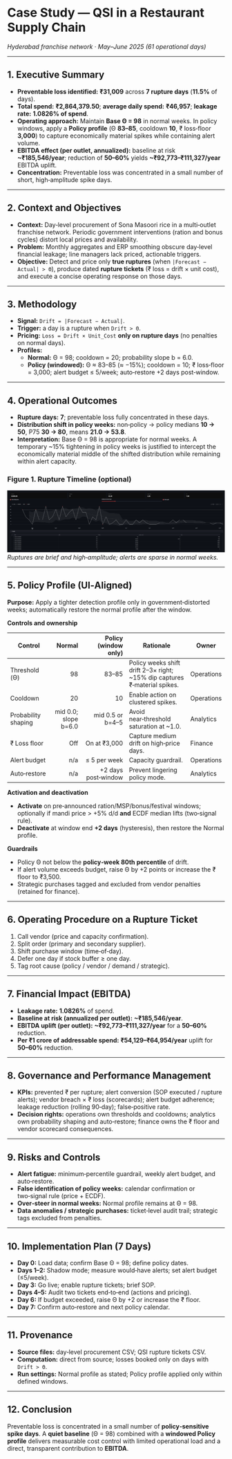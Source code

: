 # Case Study — QSI in a Restaurant Supply Chain
*Hyderabad franchise network · May–June 2025 (61 operational days)*

---

## 1. Executive Summary
- **Preventable loss identified:** **₹31,009** across **7 rupture days** (**11.5%** of days).  
- **Total spend:** **₹2,864,379.50**; **average daily spend:** **₹46,957**; **leakage rate:** **1.0826% of spend**.  
- **Operating approach:** Maintain **Base Θ = 98** in normal weeks. In policy windows, apply a **Policy profile** (Θ **83–85**, cooldown **10**, ₹ loss‑floor **3,000**) to capture economically material spikes while containing alert volume.  
- **EBITDA effect (per outlet, annualized):** baseline at risk **~₹185,546/year**; reduction of **50–60%** yields **~₹92,773–₹111,327/year** EBITDA uplift.  
- **Concentration:** Preventable loss was concentrated in a small number of short, high‑amplitude spike days.

---

## 2. Context and Objectives
- **Context:** Day‑level procurement of Sona Masoori rice in a multi‑outlet franchise network. Periodic government interventions (ration and bonus cycles) distort local prices and availability.  
- **Problem:** Monthly aggregates and ERP smoothing obscure day‑level financial leakage; line managers lack priced, actionable triggers.  
- **Objective:** Detect and price only **true ruptures** (when `|Forecast − Actual| > Θ`), produce dated **rupture tickets** (₹ loss = drift × unit cost), and execute a concise operating response on those days.

---

## 3. Methodology
- **Signal:** `Drift = |Forecast − Actual|`.  
- **Trigger:** a day is a rupture when `Drift > Θ`.  
- **Pricing:** `Loss = Drift × Unit_Cost` **only on rupture days** (no penalties on normal days).  
- **Profiles:**  
  - **Normal:** Θ = 98; cooldown = 20; probability slope b = 6.0.  
  - **Policy (windowed):** Θ ≈ 83–85 (≈ −15%); cooldown = 10; ₹ loss‑floor = 3,000; alert budget ≤ 5/week; auto‑restore +2 days post‑window.

---

## 4. Operational Outcomes
- **Rupture days:** **7**; preventable loss fully concentrated in these days.  
- **Distribution shift in policy weeks:** non‑policy → policy medians **10 → 50**, P75 **30 → 80**, means **21.0 → 53.8**.  
- **Interpretation:** Base Θ = 98 is appropriate for normal weeks. A temporary ~15% tightening in policy weeks is justified to intercept the economically material middle of the shifted distribution while remaining within alert capacity.

### Figure 1. Rupture Timeline (optional)
![Rupture timeline — Θ = 98 baseline](graphs/rupre_plot.png)
*Ruptures are brief and high‑amplitude; alerts are sparse in normal weeks.*

---

## 5. Policy Profile (UI‑Aligned)
**Purpose:** Apply a tighter detection profile only in government‑distorted weeks; automatically restore the normal profile after the window.

**Controls and ownership**

| Control | Normal | Policy (window only) | Rationale | Owner |
|---|---:|---:|---|---|
| Threshold (Θ) | 98 | 83–85 | Policy weeks shift drift 2–3× right; ~15% dip captures ₹‑material spikes. | Operations |
| Cooldown | 20 | 10 | Enable action on clustered spikes. | Operations |
| Probability shaping | mid 0.0; slope b=6.0 | mid 0.5 or b=4–5 | Avoid near‑threshold saturation at ~1.0. | Analytics |
| ₹ Loss floor | Off | On at ₹3,000 | Capture medium drift on high‑price days. | Finance |
| Alert budget | n/a | ≤ 5 per week | Capacity guardrail. | Operations |
| Auto‑restore | n/a | +2 days post‑window | Prevent lingering policy mode. | Analytics |

**Activation and deactivation**  
- **Activate** on pre‑announced ration/MSP/bonus/festival windows; optionally if mandi price > +5% d/d **and** ECDF median lifts (two‑signal rule).  
- **Deactivate** at window end **+2 days** (hysteresis), then restore the Normal profile.

**Guardrails**  
- Policy Θ not below the **policy‑week 80th percentile** of drift.  
- If alert volume exceeds budget, raise Θ by +2 points or increase the ₹ floor to ₹3,500.  
- Strategic purchases tagged and excluded from vendor penalties (retained for finance).

---

## 6. Operating Procedure on a Rupture Ticket
1. Call vendor (price and capacity confirmation).  
2. Split order (primary and secondary supplier).  
3. Shift purchase window (time‑of‑day).  
4. Defer one day if stock buffer ≥ one day.  
5. Tag root cause (policy / vendor / demand / strategic).

---

## 7. Financial Impact (EBITDA)
- **Leakage rate:** **1.0826%** of spend.  
- **Baseline at risk (annualized per outlet):** **~₹185,546/year**.  
- **EBITDA uplift (per outlet):** **~₹92,773–₹111,327/year** for a **50–60%** reduction.  
- **Per ₹1 crore of addressable spend:** **₹54,129–₹64,954/year** uplift for **50–60%** reduction.

---

## 8. Governance and Performance Management
- **KPIs:** prevented ₹ per rupture; alert conversion (SOP executed / rupture alerts); vendor breach × ₹ loss (scorecards); alert budget adherence; leakage reduction (rolling 90‑day); false‑positive rate.  
- **Decision rights:** operations own thresholds and cooldowns; analytics own probability shaping and auto‑restore; finance owns the ₹ floor and vendor scorecard consequences.

---

## 9. Risks and Controls
- **Alert fatigue:** minimum‑percentile guardrail, weekly alert budget, and auto‑restore.  
- **False identification of policy weeks:** calendar confirmation or two‑signal rule (price + ECDF).  
- **Over‑steer in normal weeks:** Normal profile remains at Θ = 98.  
- **Data anomalies / strategic purchases:** ticket‑level audit trail; strategic tags excluded from penalties.

---

## 10. Implementation Plan (7 Days)
- **Day 0:** Load data; confirm Base Θ = 98; define policy dates.  
- **Days 1–2:** Shadow mode; measure would‑have alerts; set alert budget (≤5/week).  
- **Day 3:** Go live; enable rupture tickets; brief SOP.  
- **Days 4–5:** Audit two tickets end‑to‑end (actions and pricing).  
- **Day 6:** If budget exceeded, raise Θ by +2 or increase the ₹ floor.  
- **Day 7:** Confirm auto‑restore and next policy calendar.

---

## 11. Provenance
- **Source files:** day‑level procurement CSV; QSI rupture tickets CSV.  
- **Computation:** direct from source; losses booked only on days with `Drift > Θ`.  
- **Run settings:** Normal profile as stated; Policy profile applied only within defined windows.

---

## 12. Conclusion
Preventable loss is concentrated in a small number of **policy‑sensitive spike days**. A **quiet baseline** (Θ = 98) combined with a **windowed Policy profile** delivers measurable cost control with limited operational load and a direct, transparent contribution to **EBITDA**.

